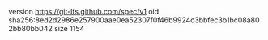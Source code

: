 version https://git-lfs.github.com/spec/v1
oid sha256:8ed2d2986e257900aae0ea52307f0f46b9924c3bbfec3b1bc08a802bb80bb042
size 1154
